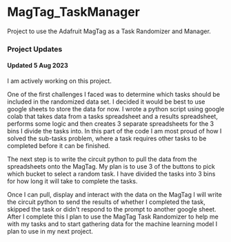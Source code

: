 # MagTag_TaskManager
Project to use the Adafruit MagTag as a Task Randomizer and Manager.


### Project Updates

#### Updated 5 Aug 2023
I am actively working on this project. 

One of the first challenges I faced was to determine which tasks should be included in the randomized data set.  I decided it would be best to use google sheets to store the data for now. I wrote a python script using google colab that takes data from a tasks spreadsheet and a results spreadsheet, performs some logic and then creates 3 separate spreadsheets for the 3 bins I divide the tasks into. In this part of the code I am most proud of how I solved the sub-tasks problem, where a task requires other tasks to be completed before it can be finished. 

The next step is to write the circuit python to pull the data from the spreadsheets onto the MagTag. My plan is to use 3 of the buttons to pick which bucket to select a random task. I have divided the tasks into 3 bins for how long it will take to complete the tasks. 

Once I can pull, display and interact with the data on the MagTag I will write the circuit python to send the results of whether I completed the task, skipped the task or didn't respond to the prompt to another google sheet. After I complete this I plan to use the MagTag Task Randomizer to help me with my tasks and to start gathering data for the machine learning model I plan to use in my next project.
